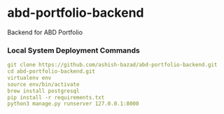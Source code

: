# abd-portfolio-backend
Backend for ABD Portfolio

### Local System Deployment Commands
```yaml
git clone https://github.com/ashish-bazad/abd-portfolio-backend.git
cd abd-portfolio-backend.git
virtualenv env
source env/bin/activate
brew install postgresql
pip install -r requirements.txt
python3 manage.py runserver 127.0.0.1:8000
```